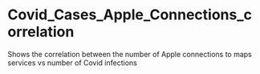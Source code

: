 # Covid_Cases_Apple_Connections_correlation
Shows the correlation between the number of Apple connections to maps services vs number of Covid infections

